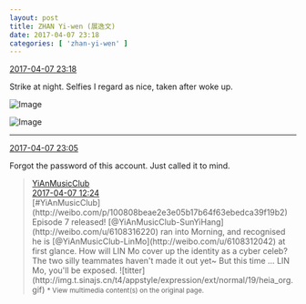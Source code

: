 ```yaml
---
layout: post
title: ZHAN Yi-wen (展逸文)
date: 2017-04-07 23:18
categories: [ 'zhan-yi-wen' ]
---
```


<div class="weibo-info">
  <a href="http://weibo.com/6108090526/EDsmWgHDt">2017-04-07 23:18</a>
</div>

Strike at night. Selfies I regard as nice, taken after woke up.

<!-- more -->

![Image](https://wx1.sinaimg.cn/mw690/006FmVn8ly1feeixme9cnj30qo1bfwnw.jpg)

![Image](https://wx2.sinaimg.cn/mw690/006FmVn8ly1feeixn9615j30qo1bfqbz.jpg)

---

<div class="weibo-info">
  <a href="http://weibo.com/6108090526/EDshJi6Pj">2017-04-07 23:05</a>
</div>

Forgot the password of this account. Just called it to mind.

> <div class="weibo-post-name">
>   <a href="http://weibo.com/u/6094546964">YiAnMusicClub</a>
> </div>
> <div class="weibo-info">
>   <a href="http://weibo.com/6094546964/EDnJtos2S">2017-04-07 12:24</a>
> </div>
> [#YiAnMusicClub](http://weibo.com/p/100808beae2e3e05b17b64f63ebedca39f19b2) Episode 7 released! [@YiAnMusicClub-SunYiHang](http://weibo.com/u/6108316220) ran into Morning, and recognised he is [@YiAnMusicClub-LinMo](http://weibo.com/u/6108312042) at first glance. How will LIN Mo cover up the identity as a cyber celeb? The two silly teammates haven't made it out yet~ But this time … LIN Mo, you'll be exposed. ![titter](http://img.t.sinajs.cn/t4/appstyle/expression/ext/normal/19/heia_org.gif)  
> <small>* View multimedia content(s) on the original page.</small>
